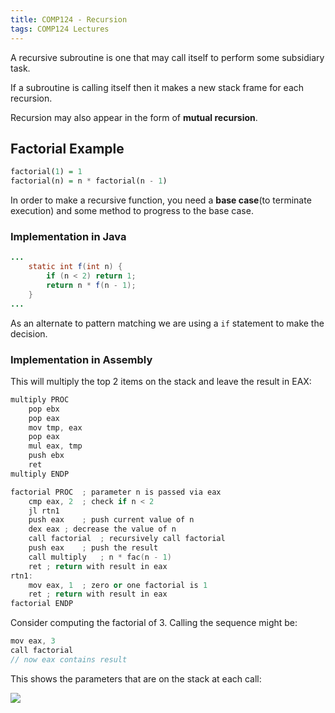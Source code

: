 ```yaml
---
title: COMP124 - Recursion
tags: COMP124 Lectures
---
```

A recursive subroutine is one that may call itself to perform some subsidiary task.

If a subroutine is calling itself then it makes a new stack frame for each recursion.

Recursion may also appear in the form of **mutual recursion**. 

## Factorial Example

```haskell
factorial(1) = 1
factorial(n) = n * factorial(n - 1)
```

In order to make a recursive function, you need a **base case**(to terminate execution) and some method to progress to the base case.

### Implementation in Java

```java
...
	static int f(int n) {
		if (n < 2) return 1;
		return n * f(n - 1);
	}
...
```

As an alternate to pattern matching we are using a `if` statement to make the decision.

### Implementation in Assembly

This will multiply the top 2 items on the stack and leave the result in EAX:

```cpp
multiply PROC
	pop ebx
	pop eax
	mov tmp, eax
	pop eax
	mul eax, tmp
	push ebx
	ret
multiply ENDP
```

```cpp
factorial PROC	; parameter n is passed via eax
	cmp eax, 2	; check if n < 2
	jl rtn1
	push eax	; push current value of n
	dex eax	; decrease the value of n
	call factorial	; recursively call factorial
	push eax	; push the result
	call multiply	; n * fac(n - 1)
	ret	; return with result in eax
rtn1:
	mov eax, 1	; zero or one factorial is 1
	ret	; return with result in eax
factorial ENDP
```

Consider computing the factorial of 3. Calling the sequence might be:

```cpp
mov eax, 3
call factorial
// now eax contains result
```

This shows the parameters that are on the stack at each call:

![]({{site.baseurl}}/assets/comp124/lectures/2021-02-26-2.png)